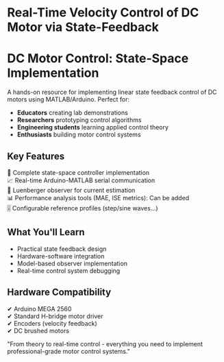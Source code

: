 # Real-Time Velocity Control of DC Motor via State-Feedback
# DC Motor Control: State-Space Implementation

A hands-on resource for implementing linear state feedback control of DC motors using MATLAB/Arduino. Perfect for:

- **Educators** creating lab demonstrations
- **Researchers** prototyping control algorithms  
- **Engineering students** learning applied control theory
- **Enthusiasts** building motor control systems

## Key Features
🔧 Complete state-space controller implementation  
📈 Real-time Arduino-MATLAB serial communication  
🧮 Luenberger observer for current estimation  
📊 Performance analysis tools (MAE, ISE metrics): Can be added  
🎚️ Configurable reference profiles (step/sine waves...)

## What You'll Learn
- Practical state feedback design
- Hardware-software integration
- Model-based observer implementation
- Real-time control system debugging

## Hardware Compatibility
✔ Arduino MEGA 2560  
✔ Standard H-bridge motor driver  
✔ Encoders (velocity feedback)  
✔ DC brushed motors

"From theory to real-time control - everything you need to implement professional-grade motor control systems."

